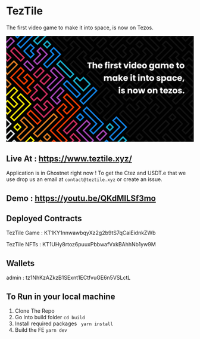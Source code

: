 # TezTile
The first video game to make it into space, is now on Tezos.

![banner](banner.png)

## Live At : https://www.teztile.xyz/

Application is in Ghostnet right now ! To get the Ctez and USDT.e that we use drop us an email at ```contact@teztile.xyz``` or create an issue.


## Demo : https://youtu.be/QKdMILSf3mo



## Deployed Contracts

TezTile Game : KT1KY1nnwawbqyXz2g2b9tS7qCaiEidnkZWb

TezTile NFTs : KT1UHy8rtoz6puuxPbbwafVxkBAhhNb1yw9M


## Wallets

admin : tz1NhKzAZkzB1SExnt1ECtfvuGE6n5VSLctL


## To Run in your local machine 

1. Clone The Repo
2. Go Into build folder
 ``` cd build ```
3. Install required packages
  ``` yarn install```
4. Build the FE
 ``` yarn dev ```
